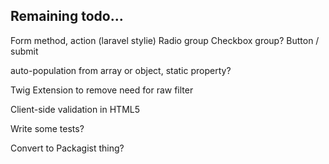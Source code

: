 Remaining todo...
------------------------

Form method, action (laravel stylie)
Radio group
Checkbox group?
Button / submit

auto-population from array or object, static property?

Twig Extension to remove need for raw filter

Client-side validation in HTML5

Write some tests?

Convert to Packagist thing?